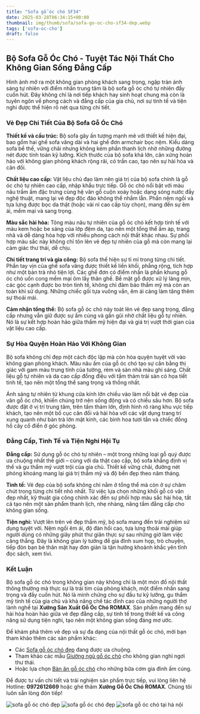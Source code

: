 ```yaml
---
title: "Sofa gỗ óc chó SF34"
date: 2025-03-28T06:34:15+00:00
thumbnail: img/thumb/sofa/sofa-go-oc-cho-sf34-dep.webp
tags: ['sofa-oc-cho']
draft: false
---
```

## Bộ Sofa Gỗ Óc Chó - Tuyệt Tác Nội Thất Cho Không Gian Sống Đẳng Cấp

Hình ảnh mở ra một không gian phòng khách sang trọng, ngập tràn ánh sáng tự nhiên với điểm nhấn trung tâm là bộ sofa gỗ óc chó tự nhiên đầy cuốn hút. Đây không chỉ là nơi tiếp khách hay sinh hoạt chung mà còn là tuyên ngôn về phong cách và đẳng cấp của gia chủ, nơi sự tinh tế và tiện nghi được thể hiện rõ nét qua từng chi tiết.

### Vẻ Đẹp Chi Tiết Của Bộ Sofa Gỗ Óc Chó

**Thiết kế và cấu trúc:** Bộ sofa gây ấn tượng mạnh mẽ với thiết kế hiện đại, bao gồm hai ghế sofa văng dài và hai ghế đơn armchair bọc nệm. Kiểu dáng sofa bề thế, vững chãi nhưng không kém phần thanh lịch nhờ những đường nét được tính toán kỹ lưỡng. Kích thước của bộ sofa khá lớn, cân xứng hoàn hảo với không gian phòng khách rộng rãi, có trần cao, tạo nên sự hài hòa và cân đối.

**Chất liệu cao cấp:** Vật liệu chủ đạo làm nên giá trị của bộ sofa chính là gỗ óc chó tự nhiên cao cấp, nhập khẩu trực tiếp. Gỗ óc chó nổi bật với màu nâu trầm ấm đặc trưng cùng hệ vân gỗ cuộn xoáy hoặc dạng sóng nước đầy nghệ thuật, mang lại vẻ đẹp độc đáo không thể nhầm lẫn. Phần nệm ngồi và tựa lưng được bọc da thật (hoặc vải nỉ cao cấp tùy chọn), mang đến sự êm ái, mềm mại và sang trọng.

**Màu sắc hài hòa:** Tông màu nâu tự nhiên của gỗ óc chó kết hợp tinh tế với màu kem hoặc be sáng của lớp đệm da, tạo nên một tổng thể ấm áp, trang nhã và dễ dàng hòa hợp với nhiều phong cách nội thất khác nhau. Sự phối hợp màu sắc này không chỉ tôn lên vẻ đẹp tự nhiên của gỗ mà còn mang lại cảm giác thư thái, dễ chịu.

**Chi tiết trang trí và gia công:** Bộ sofa thể hiện sự tỉ mỉ trong từng chi tiết. Phần tay vịn của ghế sofa văng được thiết kế liền khối, phẳng rộng, tích hợp như một bàn trà nhỏ tiện lợi. Các ghế đơn có điểm nhấn là phần khung gỗ óc chó uốn cong mềm mại ôm lấy thân ghế. Bề mặt gỗ được xử lý láng mịn, các góc cạnh được bo tròn tinh tế, không chỉ đảm bảo thẩm mỹ mà còn an toàn khi sử dụng. Những chiếc gối tựa vuông vắn, êm ái càng làm tăng thêm sự thoải mái.

**Cảm nhận tổng thể:** Bộ sofa gỗ óc chó này toát lên vẻ đẹp sang trọng, đẳng cấp nhưng vẫn giữ được sự ấm cúng và gần gũi nhờ chất liệu gỗ tự nhiên. Nó là sự kết hợp hoàn hảo giữa thẩm mỹ hiện đại và giá trị vượt thời gian của vật liệu cao cấp.

### Sự Hòa Quyện Hoàn Hảo Với Không Gian

Bộ sofa không chỉ đẹp một cách độc lập mà còn hòa quyện tuyệt vời vào không gian phòng khách. Màu nâu ấm của gỗ óc chó tạo sự cân bằng thị giác với gam màu trung tính của tường, rèm và sàn nhà màu ghi sáng. Chất liệu gỗ tự nhiên và da cao cấp đồng điệu với tấm thảm trải sàn có họa tiết tinh tế, tạo nên một tổng thể sang trọng và thống nhất.

Ánh sáng tự nhiên từ khung cửa kính lớn chiếu vào làm nổi bật vẻ đẹp của vân gỗ óc chó, khiến chúng trở nên sống động và có chiều sâu hơn. Bộ sofa được đặt ở vị trí trung tâm, trên tấm thảm lớn, định hình rõ ràng khu vực tiếp khách, tạo nên một bố cục cân đối và hài hòa với các vật dụng trang trí xung quanh như bàn trà lớn mặt kính, các bình hoa tươi tắn và chiếc đồng hồ cây cổ điển ở góc phòng.

### Đẳng Cấp, Tinh Tế và Tiện Nghi Hội Tụ

**Đẳng cấp:** Sử dụng gỗ óc chó tự nhiên – một trong những loại gỗ quý được ưa chuộng nhất thế giới – cùng với da thật cao cấp, bộ sofa khẳng định vị thế và gu thẩm mỹ vượt trội của gia chủ. Thiết kế vững chãi, đường nét phóng khoáng mang lại giá trị thẩm mỹ và độ bền đẹp theo năm tháng.

**Tinh tế:** Vẻ đẹp của bộ sofa không chỉ nằm ở tổng thể mà còn ở sự chăm chút trong từng chi tiết nhỏ nhất. Từ việc lựa chọn những khối gỗ có vân đẹp nhất, kỹ thuật gia công chính xác đến sự phối hợp màu sắc hài hòa, tất cả tạo nên một sản phẩm thanh lịch, nhẹ nhàng, nâng tầm đẳng cấp cho không gian sống.

**Tiện nghi:** Vượt lên trên vẻ đẹp thẩm mỹ, bộ sofa mang đến trải nghiệm sử dụng tuyệt vời. Nệm ngồi êm ái, độ đàn hồi cao, tựa lưng thoải mái giúp người dùng có những giây phút thư giãn thực sự sau những giờ làm việc căng thẳng. Đây là không gian lý tưởng để gia đình sum họp, trò chuyện, tiếp đón bạn bè thân mật hay đơn giản là tận hưởng khoảnh khắc yên tĩnh đọc sách, xem tivi.

### Kết Luận

Bộ sofa gỗ óc chó trong không gian này không chỉ là một món đồ nội thất thông thường mà thực sự là trái tim của phòng khách, một điểm nhấn sang trọng và đầy cuốn hút. Nó là minh chứng cho sự đầu tư kỹ lưỡng, gu thẩm mỹ tinh tế của gia chủ và khả năng chế tác đỉnh cao của những người thợ lành nghề tại **Xưởng Sản Xuất Gỗ Óc Chó ROMAX**. Sản phẩm mang đến sự hài hòa hoàn hảo giữa vẻ đẹp đẳng cấp, sự tinh tế trong thiết kế và công năng sử dụng tiện nghi, tạo nên một không gian sống đáng mơ ước.

Để khám phá thêm vẻ đẹp và sự đa dạng của nội thất gỗ óc chó, mời bạn tham khảo thêm các sản phẩm khác:

* Các [Sofa gỗ óc chó đẹp](https://romax.vn/danh-muc/phong-khach/sofa-go-oc-cho/) đang được ưa chuộng.
* Tham khảo các mẫu [Giường ngủ gỗ óc chó](https://romax.vn/danh-muc/phong-ngu/giuong-go-oc-cho/) cho không gian nghỉ ngơi thư thái.
* Hoặc lựa chọn [Bàn ăn gỗ óc chó](https://romax.vn/danh-muc/phong-bep/ban-an-go-oc-cho/) cho những bữa cơm gia đình ấm cúng.

Để được tư vấn chi tiết và trải nghiệm sản phẩm trực tiếp, vui lòng liên hệ Hotline: **0972612669** hoặc ghé thăm **Xưởng Gỗ Óc Chó ROMAX**. Chúng tôi luôn sẵn lòng đón tiếp!

![sofa gỗ óc chó đẹp](/img/sofa/sf34/sofa-go-oc-cho-sf34-1.webp)
![sofa gỗ óc chó đẹp](/img/sofa/sf34/sofa-go-oc-cho-sf34-2.webp)
![sofa gỗ óc chó tại hà nội](/img/sofa/sf34/sofa-go-oc-cho-sf34-3.webp)